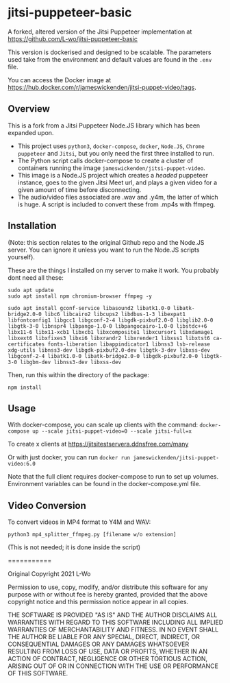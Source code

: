 # jitsi-puppeteer-basic
A forked, altered version of the Jitsi Puppeteer implementation at <https://github.com/L-wo/jitsi-puppeteer-basic>

This version is dockerised and designed to be scalable. The parameters used take from the environment and default values are found in the `.env` file.

You can access the Docker image at <https://hub.docker.com/r/jameswickenden/jitsi-puppet-video/tags>.

## Overview

This is a fork from a Jitsi Puppeteer Node.JS library which has been expanded upon.

- This project uses `python3`, `docker-compose`, `docker`, `Node.JS`, `Chrome puppeteer` and `Jitsi`, but you only need the first three installed to run.
- The Python script calls docker-compose to create a cluster of containers running the image `jameswickenden/jitsi-puppet-video`.
- This image is a Node.JS project which creates a *headed* puppeteer instance, goes to the given Jitsi Meet url, and plays a given video for a given amount of time before disconnecting.
- The audio/video files associated are .wav and .y4m, the latter of which is huge. A script is included to convert these from .mp4s with ffmpeg.

## Installation

(Note: this section relates to the original Github repo and the Node.JS server. You can ignore it unless you want to run the Node.JS scripts yourself).

These are the things I installed on my server to make it work. You probably dont need all these:

    sudo apt update
    sudo apt install npm chromium-browser ffmpeg -y

    sudo apt install gconf-service libasound2 libatk1.0-0 libatk-bridge2.0-0 libc6 libcairo2 libcups2 libdbus-1-3 libexpat1 libfontconfig1 libgcc1 libgconf-2-4 libgdk-pixbuf2.0-0 libglib2.0-0 libgtk-3-0 libnspr4 libpango-1.0-0 libpangocairo-1.0-0 libstdc++6 libx11-6 libx11-xcb1 libxcb1 libxcomposite1 libxcursor1 libxdamage1 libxext6 libxfixes3 libxi6 libxrandr2 libxrender1 libxss1 libxtst6 ca-certificates fonts-liberation libappindicator1 libnss3 lsb-release xdg-utils libnss3-dev libgdk-pixbuf2.0-dev libgtk-3-dev libxss-dev libgconf-2-4 libatk1.0-0 libatk-bridge2.0-0 libgdk-pixbuf2.0-0 libgtk-3-0 libgbm-dev libnss3-dev libxss-dev

Then, run this within the directory of the package:

    npm install

## Usage

With docker-compose, you can scale up clients with the command:
`docker-compose up --scale jitsi-puppet-video=0 --scale jitsi-full=x`

To create x clients at https://jitsitestservera.ddnsfree.com/many

Or with just docker, you can run `docker run jameswickenden/jitsi-puppet-video:6.0`

Note that the full client requires docker-compose to run to set up volumes. Environment variables can be found in the docker-compose.yml file.

## Video Conversion

To convert videos in MP4 format to Y4M and WAV:

    python3 mp4_splitter_ffmpeg.py [filename w/o extension]

(This is not needed; it is done inside the script)

===========

Original Copyright 2021 L-Wo

Permission to use, copy, modify, and/or distribute this software for any purpose with or without fee is hereby granted, provided that the above copyright notice and this permission notice appear in all copies.

THE SOFTWARE IS PROVIDED "AS IS" AND THE AUTHOR DISCLAIMS ALL WARRANTIES WITH REGARD TO THIS SOFTWARE INCLUDING ALL IMPLIED WARRANTIES OF MERCHANTABILITY AND FITNESS. IN NO EVENT SHALL THE AUTHOR BE LIABLE FOR ANY SPECIAL, DIRECT, INDIRECT, OR CONSEQUENTIAL DAMAGES OR ANY DAMAGES WHATSOEVER RESULTING FROM LOSS OF USE, DATA OR PROFITS, WHETHER IN AN ACTION OF CONTRACT, NEGLIGENCE OR OTHER TORTIOUS ACTION, ARISING OUT OF OR IN CONNECTION WITH THE USE OR PERFORMANCE OF THIS SOFTWARE.
